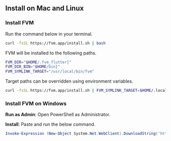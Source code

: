 ## Install on Mac and Linux

### Install FVM

Run the command below in your terminal.

```bash
curl -fsSL https://fvm.app/install.sh | bash
```

FVM will be installed to the following paths.

```bash
FVM_DIR="$HOME/.fvm_flutter}"
FVM_DIR_BIN="$HOME/bin}"
FVM_SYMLINK_TARGET="/usr/local/bin/fvm"
```

Target paths can be overridden using environment variables.

```bash
curl -fsSL https://fvm.app/install.sh | FVM_SYMLINK_TARGET=$HOME/.local/bin/fvm bash
```

### Install FVM on Windows

**Run as Admin**: Open PowerShell as Administrator.

**Install**: Paste and run the below command.

```powershell
Invoke-Expression (New-Object System.Net.WebClient).DownloadString('https://fvm.app/install.ps1')
```
